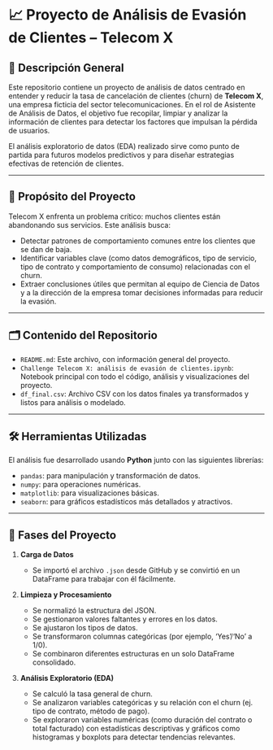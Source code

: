 
# 📈 Proyecto de Análisis de Evasión de Clientes – Telecom X

## 🧠 Descripción General

Este repositorio contiene un proyecto de análisis de datos centrado en entender y reducir la tasa de cancelación de clientes (churn) de **Telecom X**, una empresa ficticia del sector telecomunicaciones. En el rol de Asistente de Análisis de Datos, el objetivo fue recopilar, limpiar y analizar la información de clientes para detectar los factores que impulsan la pérdida de usuarios.

El análisis exploratorio de datos (EDA) realizado sirve como punto de partida para futuros modelos predictivos y para diseñar estrategias efectivas de retención de clientes.

---

## 🎯 Propósito del Proyecto

Telecom X enfrenta un problema crítico: muchos clientes están abandonando sus servicios. Este análisis busca:

- Detectar patrones de comportamiento comunes entre los clientes que se dan de baja.
- Identificar variables clave (como datos demográficos, tipo de servicio, tipo de contrato y comportamiento de consumo) relacionadas con el churn.
- Extraer conclusiones útiles que permitan al equipo de Ciencia de Datos y a la dirección de la empresa tomar decisiones informadas para reducir la evasión.

---

## 🗂️ Contenido del Repositorio

- `README.md`: Este archivo, con información general del proyecto.
- `Challenge Telecom X: análisis de evasión de clientes.ipynb`: Notebook principal con todo el código, análisis y visualizaciones del proyecto.
- `df_final.csv`: Archivo CSV con los datos finales ya transformados y listos para análisis o modelado.

---

## 🛠️ Herramientas Utilizadas

El análisis fue desarrollado usando **Python** junto con las siguientes librerías:

- `pandas`: para manipulación y transformación de datos.
- `numpy`: para operaciones numéricas.
- `matplotlib`: para visualizaciones básicas.
- `seaborn`: para gráficos estadísticos más detallados y atractivos.

---

## 🚀 Fases del Proyecto

1. **Carga de Datos**
   - Se importó el archivo `.json` desde GitHub y se convirtió en un DataFrame para trabajar con él fácilmente.

2. **Limpieza y Procesamiento**
   - Se normalizó la estructura del JSON.
   - Se gestionaron valores faltantes y errores en los datos.
   - Se ajustaron los tipos de datos.
   - Se transformaron columnas categóricas (por ejemplo, ‘Yes’/‘No’ a 1/0).
   - Se combinaron diferentes estructuras en un solo DataFrame consolidado.

3. **Análisis Exploratorio (EDA)**
   - Se calculó la tasa general de churn.
   - Se analizaron variables categóricas y su relación con el churn (ej. tipo de contrato, método de pago).
   - Se exploraron variables numéricas (como duración del contrato o total facturado) con estadísticas descriptivas y gráficos como histogramas y boxplots para detectar tendencias relevantes.
